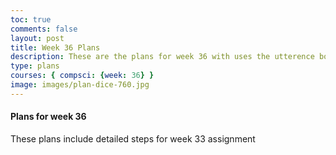 ```yaml
---
toc: true
comments: false
layout: post
title: Week 36 Plans
description: These are the plans for week 36 with uses the utterence bot
type: plans
courses: { compsci: {week: 36} }
image: images/plan-dice-760.jpg
---
```



#### Plans for week 36
These plans include detailed steps for week 33 assignment

<script src="https://utteranc.es/client.js"
    repo="srivaidyas/student2.0"
    issue-term="pathname"
    label="comments"
    theme="github-light"
    crossorigin="anonymous"
    async>
</script>


